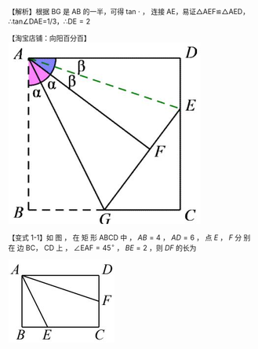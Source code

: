【解析】根据 BG 是 AB 的一半，可得 tan $\cdot$ ， 连接 AE，易证△AEF≌△AED，∴tan∠DAE=1/3，∴$\mathrm { D E } = 2$

【淘宝店铺：向阳百分百】
![](<../../qs_image_DB/专题1-3_“12345”模型·选填压轴必备大招（共3种类型）（解析版）__/03e738256d19453aecc6d00280433f33fc74d75a36d385610bee3572ea0a46e3.jpg>)

【变式 1-1】如 图 ， 在 矩 形 ABCD 中 ， $A B = 4$ ， $A D = 6$ ， 点 $E$ ， $F$ 分 别 在 边 BC， CD 上 ， ∠EAF$= 4 5 ^ { \circ }$ ， $B E { = } 2$ ，则 $D F$ 的长为

![](<../../qs_image_DB/专题1-3_“12345”模型·选填压轴必备大招（共3种类型）（解析版）__/fb569e6653718886cf85a0cd5bc083ffbcb60a99ab525277517f646fe09b5de0.jpg>)
